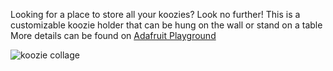 Looking for a place to store all your koozies? Look no further!
This is a customizable koozie holder that can be hung on the wall or stand on a table
More details can be found on [Adafruit Playground](https://adafruit-playground.com/u/ntynen/pages/it-s-koozie-licious-3d-printing)

![koozie collage](https://github.com/niccit/koozie_holder/assets/18089863/dd90270b-b0b4-4cfa-a2fe-8bf5ba3b6423)
